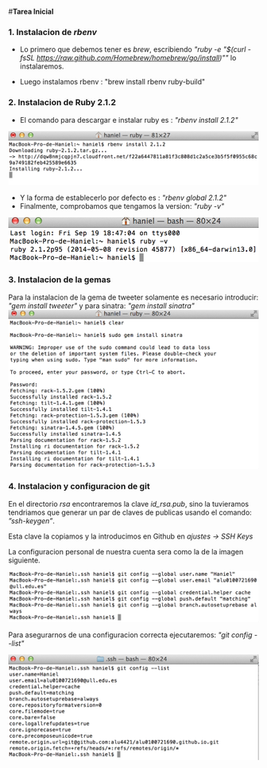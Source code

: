 #**Tarea Inicial**

### 1. Instalacion de *rbenv*

- Lo primero que debemos tener es *brew*, escribiendo *"ruby -e "$(curl -fsSL https://raw.github.com/Homebrew/homebrew/go/install)""* lo instalaremos.

- Luego instalamos rbenv : "brew install rbenv ruby-build"

### 2. Instalacion de Ruby 2.1.2

- El comando para descargar e instalar ruby es : *"rbenv install 2.1.2"*

![imagen_instalacion_ruby](img/install-ruby.png "Title")

- Y la forma de establecerlo por defecto es : *"rbenv global 2.1.2"*
- Finalmente, comprobamos que tengamos la version: *"ruby -v"*

![imagen_version_ruby](img/version-ruby.png "Title")

### 3. Instalacion de la gemas

 Para la instalacion de la gema de tweeter solamente es necesario introducir: *"gem install tweeter"* y para sinatra: *"gem install sinatra"*
 ![imagen_instalacion_sinatra](img/install-sinatra.png "Title")

### 4. Instalacion y configuracion de git

En el directorio *rsa* encontraremos la clave *id_rsa.pub*, sino la tuvieramos tendriamos que generar un par de claves de publicas usando el comando: *”ssh-keygen”*.

Esta clave la copiamos y la introducimos en Github en *ajustes -> SSH Keys*

La configuracion personal de nuestra cuenta sera como la de la imagen siguiente.

![image_configuracion_git](img/config-github.png "Title")

Para asegurarnos de una configuracion correcta ejecutaremos: *"git config --list"*

![imagen_comprobar_configuracion](img/config-list-github.png "Title")

